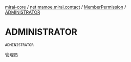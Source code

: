 [mirai-core](../../index.md) / [net.mamoe.mirai.contact](../index.md) / [MemberPermission](index.md) / [ADMINISTRATOR](./-a-d-m-i-n-i-s-t-r-a-t-o-r.md)

# ADMINISTRATOR

`ADMINISTRATOR`

管理员


